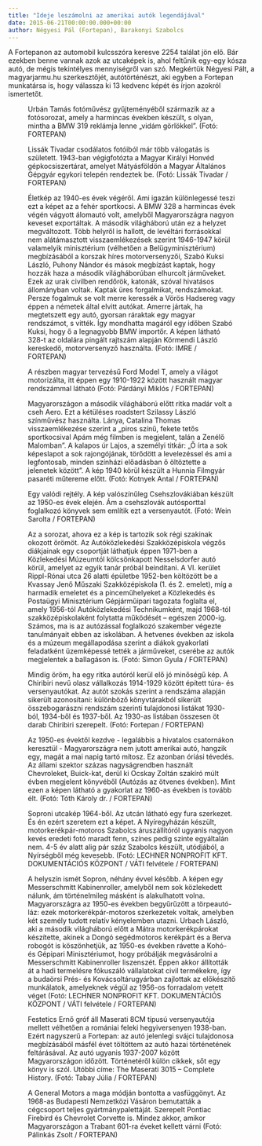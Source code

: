 ```yaml
---
title: "Ideje leszámolni az amerikai autók legendájával"
date: 2015-06-21T00:00:00.000+00:00
author: Négyesi Pál (Fortepan), Barakonyi Szabolcs
---
```


A Fortepanon az automobil kulcsszóra keresve 2254 találat jön elő. Bár ezekben benne vannak azok az utcaképek is, ahol feltűnik egy-egy kósza autó, de mégis tekintélyes mennyiségről van szó. Megkértük Négyesi Pált, a magyarjarmu.hu szerkesztőjét, autótörténészt, aki egyben a Fortepan munkatársa is, hogy válassza ki 13 kedvenc képét és írjon azokról ismertetőt.

<figure>
<img src="/images/8553983_bc1fead9f5110f28e12ef1a64d28418f_wm.jpg" alt="" />
<figcaption>Urbán Tamás fotóművész gyűjteményéből származik az a fotósorozat, amely a harmincas években készült, s olyan, mintha a BMW 319 reklámja lenne „vidám görlökkel”. (Fotó: FORTEPAN)</figcaption>
</figure>

<figure>
<img src="/images/8553963_ec72dccfec905a469d779ab11ceb9135_wm.jpg" alt="" />
<figcaption>Lissák Tivadar csodálatos fotóiból már több válogatás is született. 1943-ban végigfotózta a Magyar Királyi Honvéd gépkocsiszertárat, amelyet Mátyásföldön a Magyar Általános Gépgyár egykori telepén rendeztek be. (Fotó: Lissák Tivadar / FORTEPAN)</figcaption>
</figure>

<figure>
<img src="/images/8553987_a19d793a1f335544c7a47e7d7918399a_wm.jpg" alt="" />
<figcaption>Életkép az 1940-es évek végéről. Ami igazán különlegessé teszi ezt a képet az a fehér sportkocsi. A BMW 328 a harmincas évek végén vágyott álomautó volt, amelyből Magyarországra nagyon keveset exportáltak. A második világháború után ez a helyzet megváltozott. Több helyről is hallott, de levéltári forrásokkal nem alátámasztott visszaemlékezések szerint 1946-1947 körül valamelyik minisztérium (vélhetően a Belügyminisztérium) megbízásából a korszak híres motorversenyzői, Szabó Kuksi László, Puhony Nándor és mások megbízást kaptak, hogy hozzák haza a második világháborúban elhurcolt járműveket. Ezek az urak civilben rendőrök, katonák, szóval hivatásos állományban voltak. Kaptak üres forgalmikat, rendszámokat. Persze fogalmuk se volt merre keressék a Vörös Hadsereg vagy éppen a németek által elvitt autókat. Amerre jártak, ha megtetszett egy autó, gyorsan ráraktak egy magyar rendszámot, s vitték. Így mondhatta magáról egy időben Szabó Kuksi, hogy ő a legnagyobb BMW importőr. A képen látható 328-t az oldalára pingált rajtszám alapján Körmendi László kereskedő, motorversenyző használta. (Fotó: IMRE / FORTEPAN)</figcaption>
</figure>

<figure>
<img src="/images/8553967_0ffd7a041d6ec8df07ae8723bec77b8f_wm.jpg" alt="" />
<figcaption>A részben magyar tervezésű Ford Model T, amely a világot motorizálta, itt éppen egy 1910-1922 között használt magyar rendszámmal látható (Fotó: Párdányi Miklós / FORTEPAN)</figcaption>
</figure>

<figure>
<img src="/images/8553985_31e13260e1fc458addbb0da452902182_wm.jpg" alt="" />
<figcaption>Magyarországon a második világháború előtt ritka madár volt a cseh Aero. Ezt a kétüléses roadstert Szilassy László színművész használta. Lánya, Catalina Thomas visszaemlékezése szerint a „piros színű, fekete tetős sportkocsival Apám még filmben is megjelent, talán a Zenélő Malomban”. A kalapos úr Lajos, a személyi titkár: „Ő írta a sok képeslapot a sok rajongójának, törődött a levelezéssel és ami a legfontosab, minden színházi előadásban ő öltöztette a jelenetek között”. A kép 1940 körül készült a Hunnia Filmgyár pasaréti műtereme előtt. (Fotó: Kotnyek Antal / FORTEPAN)</figcaption>
</figure>

<figure>
<img src="/images/8553973_239576b43c6bd43784f172b08bcc915b_wm.jpg" alt="" />
<figcaption>Egy valódi rejtély. A kép valószínűleg Csehszlovákiában készült az 1950-es évek elején. Ám a csehszlovák autósporttal foglalkozó könyvek sem említik ezt a versenyautót. (Fotó: Wein Sarolta / FORTEPAN)</figcaption>
</figure>

<figure>
<img src="/images/8553965_e7c0e7a5cae5f96354915cf3e4772f70_wm.jpg" alt="" />
<figcaption>Az a sorozat, ahova ez a kép is tartozik sok régi szakinak okozott örömöt. Az Autóközlekedési Szakközépiskola végzős diákjainak egy csoportját láthatjuk éppen 1971-ben a Közlekedési Múzeumtól kölcsönkapott Nesselsdorfer autó körül, amelyet az egyik tanár próbál beindítani. A VI. kerület Rippl-Rónai utca 26 alatti épületbe 1952-ben költözött be a Kvassay Jenő Műszaki Szakközépiskola (1. és 2. emelet), míg a harmadik emeletet és a pinceműhelyeket a Közlekedés és Postaügyi Minisztérium Gépjárműipari tagozata foglalta el, amely 1956-tól Autóközlekedési Technikumként, majd 1968-tól szakközépiskolaként folytatta működését – egészen 2000-ig. Számos, ma is az autózással foglalkozó szakember végezte tanulmányait ebben az iskolában. A hetvenes években az iskola és a múzeum megállapodása szerint a diákok gyakorlati feladatként üzemképessé tették a járműveket, cserébe az autók megjelentek a ballagáson is. (Fotó: Simon Gyula / FORTEPAN)</figcaption>
</figure>

<figure>
<img src="/images/8553977_fcf1c97a46f3674af1c08d6434666425_wm.jpg" alt="" />
<figcaption>Mindig öröm, ha egy ritka autóról kerül elő jó minőségű kép. A Chiribiri nevű olasz vállalkozás 1914-1929 között épített túra- és versenyautókat. Az autót szokás szerint a rendszáma alapján sikerült azonosítani: különböző könyvtárakból sikerült összebogarászni rendszám szerinti tulajdonosi listákat 1930- ból, 1934-ből és 1937-ből. Az 1930-as listában összesen öt darab Chiribiri szerepelt. (Fotó: Fortepan / FORTEPAN)</figcaption>
</figure>

<figure>
<img src="/images/8553975_41a0b09bd3c59701b0edf118a58278b9_wm.jpg" alt="" />
<figcaption>Az 1950-es évektől kezdve - legalábbis a hivatalos csatornákon keresztül - Magyarországra nem jutott amerikai autó, hangzik egy, magát a mai napig tartó mítosz. Ez azonban óriási tévedés. Az állami szektor százas nagyságrendben használt Chevroleket, Buick-kat, derül ki Ocskay Zoltán szakíró múlt évben megjelent könyvéből (Autózás az ötvenes években). Mint ezen a képen látható a gyakorlat az 1960-as években is tovább élt. (Fotó: Tóth Károly dr. / FORTEPAN)</figcaption>
</figure>

<figure>
<img src="/images/8553979_06a9887251b0d3f2cd2443591ca3b18e_wm.jpg" alt="" />
<figcaption>Soproni utcakép 1964-ből. Az utcán látható egy fura szerkezet. És én ezért szeretem ezt a képet. A Nyíregyházán készült, motorkerékpár-motoros Szabolcs áruszállítóról ugyanis nagyon kevés eredeti fotó maradt fenn, színes pedig szinte egyáltalán nem. 4-5 év alatt alig pár száz Szabolcs készült, utódjából, a Nyírségből még kevesebb. (Fotó: LECHNER NONPROFIT KFT. DOKUMENTÁCIÓS KÖZPONT / VÁTI felvétele / FORTEPAN)</figcaption>
</figure>

<figure>
<img src="/images/8553981_d3512293b87155e0823b4c61333f6920_wm.jpg" alt="" />
<figcaption>A helyszín ismét Sopron, néhány évvel később. A képen egy Messerschmitt Kabinenroller, amelyből nem sok közlekedett nálunk, ám történelmileg másként is alakulhatott volna. Magyarországra az 1950-es években begyűrűzött a törpeautó-láz: ezek motorkerékpár-motoros szerkezetek voltak, amelyben két személy tudott relatív kényelemben utazni. Urbach László, aki a második világháború előtt a Mátra motorkerékpárokat készítette, akinek a Dongó segédmotoros kerékpárt és a Berva robogót is köszönhetjük, az 1950-es években rávette a Kohó- és Gépipari Minisztériumot, hogy próbálják megvásárolni a Messerschmitt Kabinenroller liszenszét. Éppen akkor állították át a hadi termelésre fókuszáló vállalatokat civil termékekre, így a budaörsi Prés- és Kovácsoltárugyárban zajlottak az előkészítő munkálatok, amelyeknek végül az 1956-os forradalom vetett véget (Fotó: LECHNER NONPROFIT KFT. DOKUMENTÁCIÓS KÖZPONT / VÁTI felvétele / FORTEPAN)</figcaption>
</figure>

<figure>
<img src="/images/8553969_5e9e8e4758d37efcb70d94e37c78f424_wm.jpg" alt="" />
<figcaption>Festetics Ernő gróf áll Maserati 8CM típusú versenyautója mellett vélhetően a romániai feleki hegyiversenyen 1938-ban. Ezért nagyszerű a Fortepan: az autó jelenlegi svájci tulajdonosa megbízásából másfél évet töltöttem az autó hazai történetének feltárásával. Az autó ugyanis 1937-2007 között Magyarországon időzött. Történetéről külön cikkek, sőt egy könyv is szól. Utóbbi címe: The Maserati 3015 – Complete History. (Fotó: Tabay Júlia / FORTEPAN)</figcaption>
</figure>

<figure>
<img src="/images/8553971_0e7867f1bb5b26b3b8397674c0deb461_wm.jpg" alt="" />
<figcaption>A General Motors a maga módján bontotta a vasfüggönyt. Az 1968-as Budapesti Nemzetközi Vásáron bemutatták a cégcsoport teljes gyártmánypalettáját. Szerepelt Pontiac Firebird és Chevrolet Corvette is. Mindez akkor, amikor Magyarországon a Trabant 601-ra éveket kellett várni (Fotó: Pálinkás Zsolt / FORTEPAN)</figcaption>
</figure>
